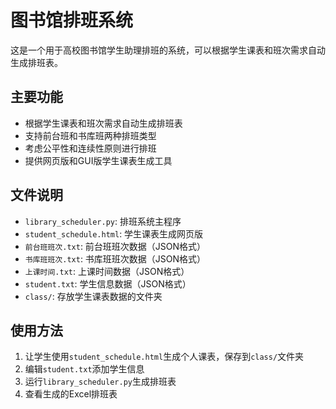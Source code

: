 # 图书馆排班系统

这是一个用于高校图书馆学生助理排班的系统，可以根据学生课表和班次需求自动生成排班表。

## 主要功能

- 根据学生课表和班次需求自动生成排班表
- 支持前台班和书库班两种排班类型
- 考虑公平性和连续性原则进行排班
- 提供网页版和GUI版学生课表生成工具

## 文件说明

- `library_scheduler.py`: 排班系统主程序
- `student_schedule.html`: 学生课表生成网页版
- `前台班班次.txt`: 前台班班次数据（JSON格式）
- `书库班班次.txt`: 书库班班次数据（JSON格式）
- `上课时间.txt`: 上课时间数据（JSON格式）
- `student.txt`: 学生信息数据（JSON格式）
- `class/`: 存放学生课表数据的文件夹

## 使用方法

1. 让学生使用`student_schedule.html`生成个人课表，保存到`class/`文件夹
2. 编辑`student.txt`添加学生信息
3. 运行`library_scheduler.py`生成排班表
4. 查看生成的Excel排班表 